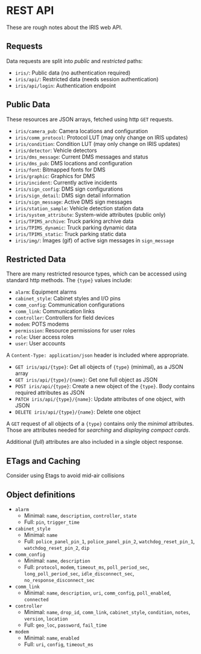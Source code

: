 # REST API

These are rough notes about the IRIS web API.

## Requests

Data requests are split into *public* and *restricted* paths:

- `iris/`: Public data (no authentication required)
- `iris/api/`: Restricted data (needs session authentication)
- `iris/api/login`: Authentication endpoint

## Public Data

These resources are JSON arrays, fetched using http `GET` requests.

- `iris/camera_pub`: Camera locations and configuration
- `iris/comm_protocol`: Protocol LUT (may only change on IRIS updates)
- `iris/condition`: Condition LUT (may only change on IRIS updates)
- `iris/detector`: Vehicle detectors
- `iris/dms_message`: Current DMS messages and status
- `iris/dms_pub`: DMS locations and configuration
- `iris/font`: Bitmapped fonts for DMS
- `iris/graphic`: Graphics for DMS
- `iris/incident`: Currently active incidents
- `iris/sign_config`: DMS sign configurations
- `iris/sign_detail`: DMS sign detail information
- `iris/sign_message`: Active DMS sign messages
- `iris/station_sample`: Vehicle detection station data
- `iris/system_attribute`: System-wide attributes (public only)
- `iris/TPIMS_archive`: Truck parking archive data
- `iris/TPIMS_dynamic`: Truck parking dynamic data
- `iris/TPIMS_static`: Truck parking static data
- `iris/img/`: Images (gif) of active sign messages in `sign_message`

## Restricted Data

There are many restricted resource types, which can be accessed using standard
http methods.  The `{type}` values include:

- `alarm`: Equipment alarms
- `cabinet_style`: Cabinet styles and I/O pins
- `comm_config`: Communication configurations
- `comm_link`: Communication links
- `controller`: Controllers for field devices
- `modem`: POTS modems
- `permission`: Resource permissions for user roles
- `role`: User access roles
- `user`: User accounts

A `Content-Type: application/json` header is included where appropriate.

- `GET iris/api/{type}`: Get all objects of `{type}` (minimal), as a JSON array
- `GET iris/api/{type}/{name}`: Get one full object as JSON
- `POST iris/api/{type}`: Create a new object of the `{type}`.  Body contains
                          required attributes as JSON
- `PATCH iris/api/{type}/{name}`: Update attributes of one object, with JSON
- `DELETE iris/api/{type}/{name}`: Delete one object

A `GET` request of all objects of a `{type}` contains only the *minimal*
attributes.  Those are attributes needed for *searching* and *displaying
compact cards*.

Additional (*full*) attributes are also included in a single object response.

## ETags and Caching

Consider using Etags to avoid mid-air collisions

## Object definitions

- `alarm`
  * Minimal: `name`, `description`, `controller`, `state`
  * Full: `pin`, `trigger_time`
- `cabinet_style`
  * Minimal: `name`
  * Full: `police_panel_pin_1`, `police_panel_pin_2`, `watchdog_reset_pin_1`,
    `watchdog_reset_pin_2`, `dip`
- `comm_config`
  * Minimal: `name`, `description`
  * Full: `protocol`, `modem`, `timeout_ms`, `poll_period_sec`,
    `long_poll_period_sec`, `idle_disconnect_sec`, `no_response_disconnect_sec`
- `comm_link`
  * Minimal: `name`, `description`, `uri`, `comm_config`, `poll_enabled`,
    `connected`
- `controller`
  * Minimal: `name`, `drop_id`, `comm_link`, `cabinet_style`, `condition`,
    `notes`, `version`, `location`
  * Full: `geo_loc`, `password`, `fail_time`
- `modem`
  * Minimal: `name`, `enabled`
  * Full: `uri`, `config`, `timeout_ms`
